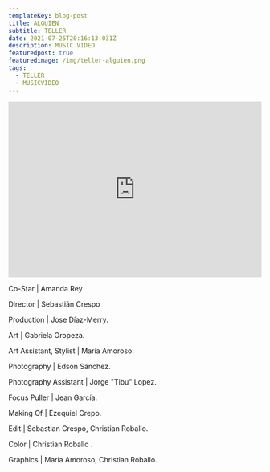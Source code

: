 ```yaml
---
templateKey: blog-post
title: ALGUIEN
subtitle: TELLER
date: 2021-07-25T20:16:13.031Z
description: MUSIC VIDEO
featuredpost: true
featuredimage: /img/teller-alguien.png
tags:
  - TELLER
  - MUSICVIDEO
---
```

<iframe width="100%" height="350px" src="https://www.youtube.com/embed/FCMHpPf9np0" title="YouTube video player" frameborder="0" allow="accelerometer; autoplay; clipboard-write; encrypted-media; gyroscope; picture-in-picture" allowfullscreen></iframe>

<!--StartFragment-->

Co-Star | Amanda Rey 

Director | Sebastián Crespo

Production | Jose Díaz-Merry. 

Art | Gabriela Oropeza. 

Art Assistant, Stylist | María Amoroso. 

Photography | Edson Sánchez. 

Photography Assistant | Jorge "Tibu" Lopez. 

Focus Puller | Jean García. 

Making Of | Ezequiel Crepo. 

Edit | Sebastian Crespo, Christian Roballo. 

Color | Christian Roballo . 

Graphics | María Amoroso, Christian Roballo.

<!--EndFragment-->